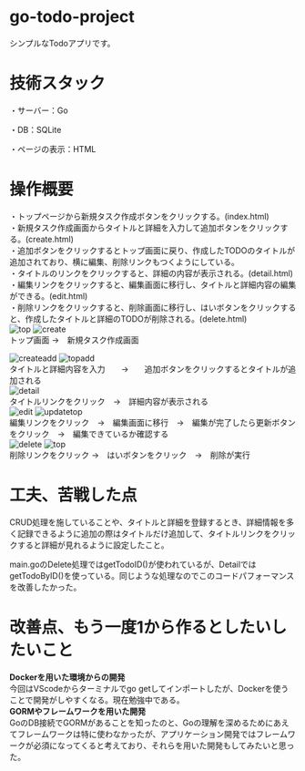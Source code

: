 # go-todo-project
シンプルなTodoアプリです。
# 技術スタック
・サーバー：Go<br>
 
・DB：SQLite<br>
    
・ページの表示：HTML<br>

# 操作概要
・トップページから新規タスク作成ボタンをクリックする。(index.html)<br>
・新規タスク作成画面からタイトルと詳細を入力して追加ボタンをクリックする。(create.html)<br>
・追加ボタンをクリックするとトップ画面に戻り、作成したTODOのタイトルが追加されており、横に編集、削除リンクもつくようにしている。<br>
・タイトルのリンクをクリックすると、詳細の内容が表示される。(detail.html)<br>
・編集リンクをクリックすると、編集画面に移行し、タイトルと詳細内容の編集ができる。(edit.html)<br>
・削除リンクをクリックすると、削除画面に移行し、はいボタンをクリックすると、作成したタイトルと詳細のTODOが削除される。(delete.html)<br>
![top](https://github.com/shuto5/go-todo-project/assets/85450386/66cad927-08a1-4f23-8282-804bea0cdf12)
![create](https://github.com/shuto5/go-todo-project/assets/85450386/c496eb08-e0e5-4686-8c1e-aebf98d24a61)<br>
トップ画面   →　新規タスク作成画面<br>


![createadd](https://github.com/shuto5/go-todo-project/assets/85450386/7a0fd16d-10d2-4d2c-bdde-3f20635c0e9a)
![topadd](https://github.com/shuto5/go-todo-project/assets/85450386/07e20baf-511d-44f2-851b-09c6aae973fb)<br>
タイトルと詳細内容を入力　　→　　追加ボタンをクリックするとタイトルが追加される<br>
![detail](https://github.com/shuto5/go-todo-project/assets/85450386/29085907-1e6b-41d4-9e3b-5fd1090f3606)<br>
タイトルリンクをクリック　→　詳細内容が表示される<br>
![edit](https://github.com/shuto5/go-todo-project/assets/85450386/d9474e76-5cb8-4855-a13a-cff65dd3d351)
![updatetop](https://github.com/shuto5/go-todo-project/assets/85450386/9138d5d5-2763-4b1f-bb6d-b9e8eff800c9)<br>
編集リンクをクリック　→　編集画面に移行　→　編集が完了したら更新ボタンをクリック　→　編集できているか確認する<br>
![delete](https://github.com/shuto5/go-todo-project/assets/85450386/89f77f66-e525-4d2f-a0fa-bc7df80a0f90)
![top](https://github.com/shuto5/go-todo-project/assets/85450386/66cad927-08a1-4f23-8282-804bea0cdf12)<br>
削除リンクをクリック →　はいボタンをクリック　→　削除が実行

# 工夫、苦戦した点
CRUD処理を施していることや、タイトルと詳細を登録するとき、詳細情報を多く記録できるように追加の際はタイトルだけ追加して、タイトルリンクをクリックすると詳細が見れるように設定したこと。

main.goのDelete処理ではgetTodoID()が使われているが、DetailではgetTodoByID()を使っている。同じような処理なのでこのコードパフォーマンスを改善したかった。

# 改善点、もう一度1から作るとしたいしたいこと
**Dockerを用いた環境からの開発**<br>
今回はVScodeからターミナルでgo getしてインポートしたが、Dockerを使うことで開発がしやすくなる。現在勉強中である。<br>
**GORMやフレームワークを用いた開発**<br>
GoのDB接続でGORMがあることを知ったのと、Goの理解を深めるためにあえてフレームワークは特に使わなかったが、アプリケーション開発ではフレームワークが必須になってくると考えており、それらを用いた開発もしてみたいと思った。
